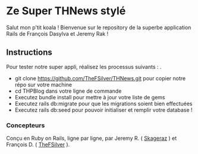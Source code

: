 # Ze Super THNews stylé


Salut mon p'tit koala ! Bienvenue sur le repository de la superbe application Rails de François Dasylva et Jeremy Rak !

## Instructions ##

Pour tester notre super appli, réalisez les processus suivants :
.
- git clone https://github.com/TheFSilver/THNews.git pour copier notre répo sur votre machine
- cd THPBlog dans votre ligne de commande
- Executez bundle install pour mettre à jour votre liste de gems
- Executez rails db:migrate pour que les migrations soient bien effectuées
- Executez rails db:seed pour pouvoir initialiser et remplir votre database !

### Concepteurs ###

Conçu en Ruby on Rails, ligne par ligne, par Jeremy R. ( <a href="https://github.com/skageraz">Skageraz</a> ) et François D. ( <a href="https://github.com/TheFSilver">TheFSilver</a> ).

